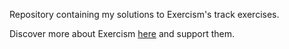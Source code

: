 Repository containing my solutions to Exercism's track exercises.

Discover more about Exercism [here](https://exercism.org/) and support them.